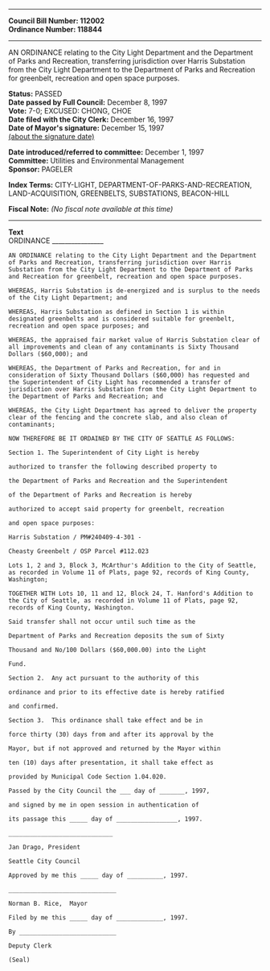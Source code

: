 * * * * *  
  
**Council Bill Number: [](#h0)[](#h2)112002**   
**Ordinance Number: 118844**  
  
* * * * *  
  
AN ORDINANCE relating to the City Light Department and the Department of Parks and Recreation, transferring jurisdiction over Harris Substation from the City Light Department to the Department of Parks and Recreation for greenbelt, recreation and open space purposes.  
  
**Status:** PASSED   
**Date passed by Full Council:** December 8, 1997   
**Vote:** 7-0; EXCUSED: CHONG, CHOE   
**Date filed with the City Clerk:** December 16, 1997   
**Date of Mayor's signature:** December 15, 1997   
[(about the signature date)](/~public/approvaldate.htm)   
  
  
**Date introduced/referred to committee:** December 1, 1997   
**Committee:** Utilities and Environmental Management   
**Sponsor:** PAGELER   
  
**Index Terms:** CITY-LIGHT, DEPARTMENT-OF-PARKS-AND-RECREATION, LAND-ACQUISITION, GREENBELTS, SUBSTATIONS, BEACON-HILL  
  
**Fiscal Note:** *(No fiscal note available at this time)*  
  
* * * * *  
  
**Text**  
    ORDINANCE ________________  
  
    AN ORDINANCE relating to the City Light Department and the Department  
    of Parks and Recreation, transferring jurisdiction over Harris  
    Substation from the City Light Department to the Department of Parks  
    and Recreation for greenbelt, recreation and open space purposes.  
  
    WHEREAS, Harris Substation is de-energized and is surplus to the needs  
    of the City Light Department; and  
  
    WHEREAS, Harris Substation as defined in Section 1 is within  
    designated greenbelts and is considered suitable for greenbelt,  
    recreation and open space purposes; and  
  
    WHEREAS, the appraised fair market value of Harris Substation clear of  
    all improvements and clean of any contaminants is Sixty Thousand  
    Dollars ($60,000); and  
  
    WHEREAS, the Department of Parks and Recreation, for and in  
    consideration of Sixty Thousand Dollars ($60,000) has requested and  
    the Superintendent of City Light has recommended a transfer of  
    jurisdiction over Harris Substation from the City Light Department to  
    the Department of Parks and Recreation; and  
  
    WHEREAS, the City Light Department has agreed to deliver the property  
    clear of the fencing and the concrete slab, and also clean of  
    contaminants;  
  
    NOW THEREFORE BE IT ORDAINED BY THE CITY OF SEATTLE AS FOLLOWS:  
  
    Section 1. The Superintendent of City Light is hereby  
  
    authorized to transfer the following described property to  
  
    the Department of Parks and Recreation and the Superintendent  
  
    of the Department of Parks and Recreation is hereby  
  
    authorized to accept said property for greenbelt, recreation  
  
    and open space purposes:  
  
    Harris Substation / PM#240409-4-301 -  
  
    Cheasty Greenbelt / OSP Parcel #112.023  
  
    Lots 1, 2 and 3, Block 3, McArthur's Addition to the City of Seattle,  
    as recorded in Volume 11 of Plats, page 92, records of King County,  
    Washington;  
  
    TOGETHER WITH Lots 10, 11 and 12, Block 24, T. Hanford's Addition to  
    the City of Seattle, as recorded in Volume 11 of Plats, page 92,  
    records of King County, Washington.  
  
    Said transfer shall not occur until such time as the  
  
    Department of Parks and Recreation deposits the sum of Sixty  
  
    Thousand and No/100 Dollars ($60,000.00) into the Light  
  
    Fund.  
  
    Section 2.  Any act pursuant to the authority of this  
  
    ordinance and prior to its effective date is hereby ratified  
  
    and confirmed.  
  
    Section 3.  This ordinance shall take effect and be in  
  
    force thirty (30) days from and after its approval by the  
  
    Mayor, but if not approved and returned by the Mayor within  
  
    ten (10) days after presentation, it shall take effect as  
  
    provided by Municipal Code Section 1.04.020.  
  
    Passed by the City Council the ___ day of _______, 1997,  
  
    and signed by me in open session in authentication of  
  
    its passage this _____ day of _________________, 1997.  
  
    _____________________________  
  
    Jan Drago, President  
  
    Seattle City Council  
  
    Approved by me this _____ day of __________, 1997.  
  
    ______________________________  
  
    Norman B. Rice,  Mayor  
  
    Filed by me this _____ day of _____________, 1997.  
  
    By ___________________________  
  
    Deputy Clerk  
  
    (Seal)  
